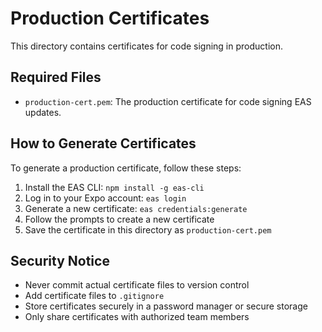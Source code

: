 # Production Certificates

This directory contains certificates for code signing in production.

## Required Files

- `production-cert.pem`: The production certificate for code signing EAS updates.

## How to Generate Certificates

To generate a production certificate, follow these steps:

1. Install the EAS CLI: `npm install -g eas-cli`
2. Log in to your Expo account: `eas login`
3. Generate a new certificate: `eas credentials:generate`
4. Follow the prompts to create a new certificate
5. Save the certificate in this directory as `production-cert.pem`

## Security Notice

- Never commit actual certificate files to version control
- Add certificate files to `.gitignore`
- Store certificates securely in a password manager or secure storage
- Only share certificates with authorized team members

